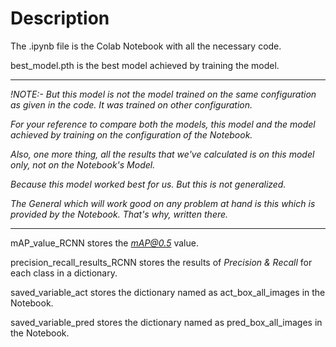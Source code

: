 # Description

The .ipynb file is the Colab Notebook with all the necessary code.

best_model.pth is the best model achieved by training the model.

------------------------------------
*!NOTE:- But this model is not the model trained on the same configuration as given in the code. It was trained on other configuration.*

*For your reference to compare both the models, this model and the model achieved by training on the configuration of the Notebook.*

*Also, one more thing, all the results that we've calculated is on this model only, not on the Notebook's Model.*

*Because this model worked best for us. But this is not generalized.*

*The General which will work good on any problem at hand is this which is provided by the Notebook. That's why, written there.*

------------------------------------

mAP_value_RCNN stores the *mAP@0.5* value.

precision_recall_results_RCNN stores the results of *Precision & Recall* for each class in a dictionary.

saved_variable_act stores the dictionary named as act_box_all_images in the Notebook.

saved_variable_pred stores the dictionary named as pred_box_all_images in the Notebook.
